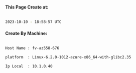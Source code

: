 
   
#### This Page Create at:

```bash

2023-10-10 - 18:58:57 UTC

```

#### Create By Machine:

```bash

Host Name : fv-az558-676

platform  : Linux-6.2.0-1012-azure-x86_64-with-glibc2.35

Ip Local  : 10.1.0.40

```

